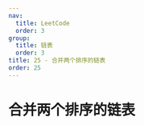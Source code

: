 ```yaml
---
nav:
  title: LeetCode
  order: 3
group:
  title: 链表
  order: 3
title: 25 - 合并两个排序的链表
order: 25
---
```


# 合并两个排序的链表
